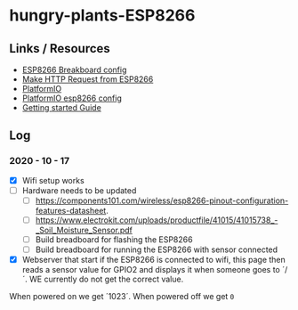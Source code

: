 # hungry-plants-ESP8266

## Links / Resources

- [ESP8266 Breakboard config](https://www.behind-the-scenes.co.za/connecting-the-esp8266-to-a-breadboard-and-ftdi-programmer/)
- [Make HTTP Request from ESP8266](https://techtutorialsx.com/2019/01/30/esp8266-arduino-http-put-request)
- [PlatformIO](https://platformio.org/platformio-ide?utm_source=arduino-esp8266)
- [PlatformIO esp8266 config](https://docs.platformio.org/en/latest/platforms/espressif8266.html?utm_source=arduino-esp8266#)
- [Getting started Guide](https://docs.platformio.org/en/latest/tutorials/espressif32/arduino_debugging_unit_testing.html)

## Log

### 2020 - 10 - 17

- [x] Wifi setup works
- [ ] Hardware needs to be updated
  - [ ] https://components101.com/wireless/esp8266-pinout-configuration-features-datasheet.
  - [ ] https://www.electrokit.com/uploads/productfile/41015/41015738_-_Soil_Moisture_Sensor.pdf
  - [ ] Build breadboard for flashing the ESP8266
  - [ ] Build breadboard for running the ESP8266 with sensor connected
- [x] Webserver that start if the ESP8266 is connected to wifi, this page then reads a sensor value for GPIO2 and displays it when someone goes to ´<esp8266-IP>/´. WE currently do not get the correct value.

When powered on we get ´1023´. When powered off we get `0`
